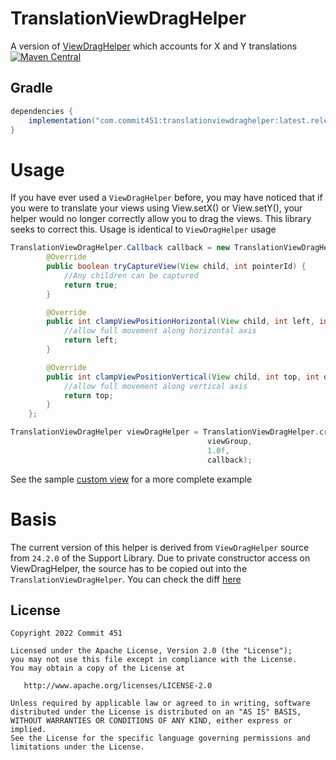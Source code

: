 # TranslationViewDragHelper
A version of [ViewDragHelper](https://developer.android.com/reference/android/support/v4/widget/ViewDragHelper.html) which accounts for X and Y translations
[![Maven Central](https://maven-badges.herokuapp.com/maven-central/com.commit451/translationviewdraghelper/badge.svg)](https://maven-badges.herokuapp.com/maven-central/com.commit451/translationviewdraghelper)

## Gradle
```groovy
dependencies {
    implementation("com.commit451:translationviewdraghelper:latest.release.here")
}
```

# Usage
If you have ever used a `ViewDragHelper` before, you may have noticed that if you were to translate your views using View.setX() or View.setY(), your helper would no longer correctly allow you to drag the views. This library seeks to correct this. Usage is identical to `ViewDragHelper` usage
```java
TranslationViewDragHelper.Callback callback = new TranslationViewDragHelper.Callback() {
        @Override
        public boolean tryCaptureView(View child, int pointerId) {
            //Any children can be captured
            return true;
        }

        @Override
        public int clampViewPositionHorizontal(View child, int left, int dx) {
            //allow full movement along horizontal axis
            return left;
        }

        @Override
        public int clampViewPositionVertical(View child, int top, int dy) {
            //allow full movement along vertical axis
            return top;
        }
    };

TranslationViewDragHelper viewDragHelper = TranslationViewDragHelper.create(
                                            viewGroup,
                                            1.0f,
                                            callback);
```
See the sample [custom view](https://github.com/Commit451/TranslationViewDragHelper/blob/master/app/src/main/java/com/commit451/betterviewdraghelper/sample/AllowsForDragFrameLayout.java) for a more complete example

# Basis
The current version of this helper is derived from `ViewDragHelper` source from `24.2.0` of the Support Library. Due to private constructor access on ViewDragHelper, the source has to be copied out into the `TranslationViewDragHelper`. You can check the diff [here](https://www.diffchecker.com/)

License
--------

    Copyright 2022 Commit 451

    Licensed under the Apache License, Version 2.0 (the "License");
    you may not use this file except in compliance with the License.
    You may obtain a copy of the License at

       http://www.apache.org/licenses/LICENSE-2.0

    Unless required by applicable law or agreed to in writing, software
    distributed under the License is distributed on an "AS IS" BASIS,
    WITHOUT WARRANTIES OR CONDITIONS OF ANY KIND, either express or implied.
    See the License for the specific language governing permissions and
    limitations under the License.
